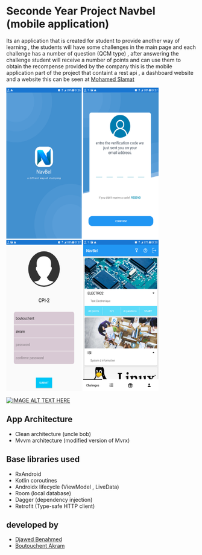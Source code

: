 
# Seconde Year Project Navbel (mobile application)

Its an application that is created for student to provide another way of learning , the students will have some challenges in the main page and each challenge
has a number of question (QCM type) , after answering the challenge student will receive a number of points and can use them to 
obtain the recompense provided by the company 
this is the mobile application part of the project that containt a rest api , a dashboard website and a website this can be seen at 
[Mohamed Slamat](https://github.com/oxxy1337) 

<p float="left">
<img src="https://raw.githubusercontent.com/roiacult/NavBel-App/master/art/Screenshot_20190915-073611.png" alt="Splash Screen"  width="200" height="400" />
<img src="https://raw.githubusercontent.com/roiacult/NavBel-App/master/art/Screenshot_20190915-073726.png" alt="Code Verification Screen"  width="200" height="400"/>
<img src="https://raw.githubusercontent.com/roiacult/NavBel-App/master/art/Screenshot_20190915-073747.png" alt="Sign in Screen"  width="200" height="400"/>
<img src="https://raw.githubusercontent.com/roiacult/NavBel-App/master/art/Screenshot_20190915-073824.png" alt="Main Screen"  width="200" height="400"/>
</p>

[![IMAGE ALT TEXT HERE](https://img.youtube.com/vi/EOmfyIatDX8/0.jpg)](https://www.youtube.com/watch?v=EOmfyIatDX8)

## App Architecture
 * Clean architecture (uncle bob)
 * Mvvm architecture (modified version of Mvrx)

## Base libraries used
* RxAndroid
* Kotlin coroutines
* Androidx lifecycle (ViewModel , LiveData)
* Room (local database)
* Dagger (dependency injection)
* Retrofit (Type-safe HTTP client)

## developed by
 - [Djawed Benahmed](https://github.com/roiacult)
 - [Boutouchent Akram](https://github.com/akram09)



